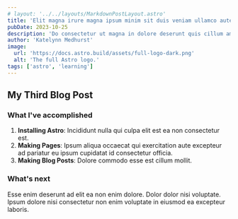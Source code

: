 ```yaml
---
# layout: '../../layouts/MarkdownPostLayout.astro'
title: 'Elit magna irure magna ipsum minim sit duis veniam ullamco aute commodo laborum nostrud.'
pubDate: 2023-10-25
description: 'Do consectetur ut magna in dolore deserunt quis cillum amet deserunt aliquip incididunt.'
author: 'Katelynn Medhurst'
image:
  url: 'https://docs.astro.build/assets/full-logo-dark.png'
  alt: 'The full Astro logo.'
tags: ['astro', 'learning']
---
```


## My Third Blog Post

### What I've accomplished

1. **Installing Astro**: Incididunt nulla qui culpa elit est ea non consectetur est.
2. **Making Pages**: Ipsum aliqua occaecat qui exercitation aute excepteur ad pariatur eu ipsum cupidatat id consectetur officia.
3. **Making Blog Posts**: Dolore commodo esse est cillum mollit.

### What's next

Esse enim deserunt ad elit ea non enim dolore. Dolor dolor nisi voluptate. Ipsum dolore nisi consectetur non enim voluptate in eiusmod ea excepteur laboris.
